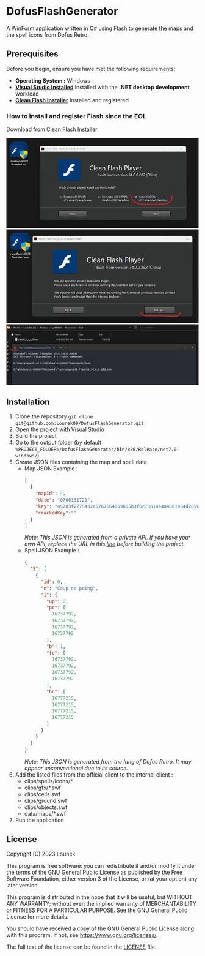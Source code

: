 # DofusFlashGenerator
A WinForm application written in C# using Flash to generate the maps and the spell icons from Dofus Retro.

## Prerequisites

Before you begin, ensure you have met the following requirements:
- **Operating System :** Windows
- **[Visual Studio installed](https://visualstudio.microsoft.com/fr/)** installed with the **.NET desktop development** workload
- **[Clean Flash Installer](https://gitlab.com/cleanflash/installer)** installed and registered

### How to install and register Flash since the EOL
Download from [Clean Flash Installer](https://gitlab.com/cleanflash/installer)

![setup_flash_1](/README_ressources/step1.png)
![setup_flash_2](/README_ressources/step2.png)
![setup_flash_3](/README_ressources/step3.png)

## Installation

1. Clone the repository `git clone git@github.com:Lounek09/DofusFlashGenerator.git`
2. Open the project with Visual Studio
3. Build the project 
4. Go to the output folder (by default `%PROJECT_FOLDER%/DofusFlashGenerator/bin/x86/Release/net7.0-windows/`)
5. Create JSON files containing the map and spell data
    - Map JSON Example :
        ```json
        [
          {
            "mapId": 4,
            "date": "0706131721",
            "key": "45783f2275432c5767664069605b3f6c78614e4a4861464d28503c736165793763242532355d6f264b3f7c33796552505b505140797b73307448632a34237364702532424a6b50545e7b20415f36203c40506e634560274b253242237b4332306c7a6645393c7955705d2c3474465b493369403838752532422772355f765a4d4a342a5624234e45786e67725c6878683e5f263a4a2c2c287d70267a77296a2665372056552e7a35737442556b4d573c2f52232f554054446d227960733246",
            "crackedKey":""
          }
        ]
        ```
        *Note: This JSON is generated from a private API. If you have your own API, replace the URL in this [line](DofusFlashGenerator/Models/MapKey.cs#L7) before building the project.*
    - Spell JSON Example :
        ```json
        {
          "S": [
            {
              "id": 0,
              "n": "Coup de poing",
              "i": {
                "up": 0,
                "pc": [
                  16737792,
                  16737792,
                  16737792,
                  16737792
                ],
                "b": 1,
                "fc": [
                  16737792,
                  16737792,
                  16737792,
                  16737792
                ],
                "bc": [
                  16777215,
                  16777215,
                  16777215,
                  16777215
                ]
              }
            }
          ]
        }
        ```
        *Note: This JSON is generated from the lang of Dofus Retro. It may appear unconventional due to its source.*
6. Add the listed files from the official client to the internal client :
    - clips/spells/icons/*
    - clips/gfx/*.swf
    - clips/cells.swf
    - clips/ground.swf
    - clips/objects.swf
    - data/maps/*.swf
7. Run the application

## License
Copyright (C) 2023 Lounek


This program is free software: you can redistribute it and/or modify
it under the terms of the GNU General Public License as published by
the Free Software Foundation, either version 3 of the License, or
(at your option) any later version.

This program is distributed in the hope that it will be useful,
but WITHOUT ANY WARRANTY; without even the implied warranty of
MERCHANTABILITY or FITNESS FOR A PARTICULAR PURPOSE. See the
GNU General Public License for more details.

You should have received a copy of the GNU General Public License
along with this program. If not, see <https://www.gnu.org/licenses/>.

The full text of the license can be found in the [LICENSE](LICENSE) file.
